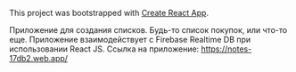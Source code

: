This project was bootstrapped with [Create React App](https://github.com/facebook/create-react-app).

Приложение для создания списков. Будь-то список покупок, или что-то еще. Приложение взаимодействует с Firebase Realtime DB при использовании React JS.
Ссылка на приложение: https://notes-17db2.web.app/
